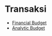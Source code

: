 # Transaksi

- [Financial Budget](./transaksi/financial-budget.md)
- [Analytic Budget](./transaksi/analytic-budget.md)
